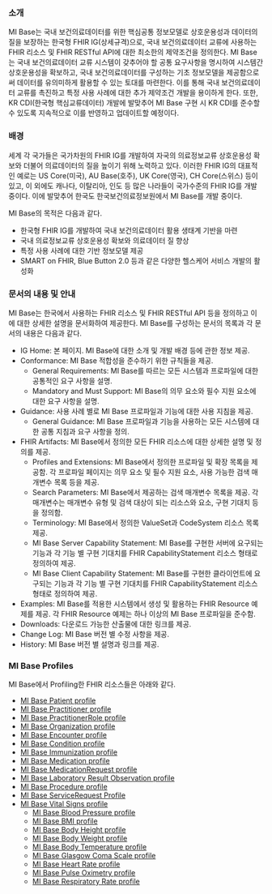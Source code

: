 ### 소개

MI Base는 국내 보건의료데이터를 위한 핵심공통 정보모델로 상호운용성과 데이터의 질을 보장하는 한국형 FHIR IG(상세규격)으로, 국내 보건의료데이터 교류에 사용하는 FHIR 리소스 및 FHIR RESTful API에 대한 최소한의 제약조건을 정의한다. MI Base는 국내 보건의료데이터 교류 시스템이 갖추어야 할 공통 요구사항을 명시하여 시스템간 상호운용성을 확보하고, 국내 보건의료데이터를 구성하는 기초 정보모델을 제공함으로써 데이터를 유의미하게 활용할 수 있는 토대를 마련한다. 이를 통해 국내 보건의료데이터 교류를 촉진하고 특정 사용 사례에 대한 추가 제약조건 개발을 용이하게 한다.
또한, KR CDI(한국형 핵심교류데이터) 개발에 발맞추어 MI Base 구현 시 KR CDI를 준수할 수 있도록 지속적으로 이를 반영하고 업데이트할 예정이다.

### 배경

세계 각 국가들은 국가차원의 FHIR IG를 개발하여 자국의 의료정보교류 상호운용성 확보와 더불어 의료데이터의 질을 높이기 위해 노력하고 있다. 이러한 FHIR IG의 대표적인 예로는 US Core(미국), AU Base(호주), UK Core(영국), CH Core(스위스) 등이 있고, 이 외에도 캐나다, 이탈리아, 인도 등 많은 나라들이 국가수준의 FHIR IG를 개발 중이다. 이에 발맞추어 한국도 한국보건의료정보원에서 MI Base를 개발 중이다.

MI Base의 목적은 다음과 같다.

- 한국형 FHIR IG를 개발하여 국내 보건의료데이터 활용 생태계 기반을 마련
- 국내 의료정보교류 상호운용성 확보와 의료데이터 질 향상
- 특정 사용 사례에 대한 기반 정보모델 제공
- SMART on FHIR, Blue Button 2.0 등과 같은 다양한 헬스케어 서비스 개발의 활성화

### 문서의 내용 및 안내

MI Base는 한국에서 사용하는 FHIR 리소스 및 FHIR RESTful API 등을 정의하고 이에 대한 상세한 설명을 문서화하여 제공한다. MI Base를 구성하는 문서의 목록과 각 문서의 내용은 다음과 같다.

- IG Home: 본 페이지. MI Base에 대한 소개 및 개발 배경 등에 관한 정보 제공.
- Conformance: MI Base 적합성을 준수하기 위한 규칙들을 제공.
  - General Requirements: MI Base를 따르는 모든 시스템과 프로파일에 대한 공통적인 요구 사항을 설명.
  - Mandatory and Must Support: MI Base의 의무 요소와 필수 지원 요소에 대한 요구 사항을 설명.
- Guidance: 사용 사례 별로 MI Base 프로파일과 기능에 대한 사용 지침을 제공.
  - General Guidance: MI Base 프로파일과 기능을 사용하는 모든 시스템에 대한 공통 지침과 요구 사항을 정의.
- FHIR Artifacts: MI Base에서 정의한 모든 FHIR 리소스에 대한 상세한 설명 및 정의를 제공.
  - Profiles and Extensions: MI Base에서 정의한 프로파일 및 확장 목록을 제공함. 각 프로파일 페이지는 의무 요소 및 필수 지원 요소, 사용 가능한 검색 매개변수 목록 등을 제공.
  - Search Parameters: MI Base에서 제공하는 검색 매개변수 목록을 제공. 각 매개변수는 매개변수 유형 및 검색 대상이 되는 리소스와 요소, 구현 기대치 등을 정의함.
  - Terminology: MI Base에서 정의한 ValueSet과 CodeSystem 리소스 목록 제공.
  - MI Base Server Capability Statement: MI Base를 구현한 서버에 요구되는 기능과 각 기능 별 구현 기대치를 FHIR CapabilityStatement 리소스 형태로 정의하여 제공.
  - MI Base Client Capability Statement: MI Base를 구현한 클라이언트에 요구되는 기능과 각 기능 별 구현 기대치를 FHIR CapabilityStatement 리소스 형태로 정의하여 제공.
- Examples: MI Base를 적용한 시스템에서 생성 및 활용하는 FHIR Resource 예제를 제공. 각 FHIR Resource 예제는 하나 이상의 MI Base 프로파일을 준수함.
- Downloads: 다운로드 가능한 산출물에 대한 링크를 제공.
- Change Log: MI Base 버전 별 수정 사항을 제공.
- History: MI Base 버전 별 설명과 링크를 제공.

### MI Base Profiles

MI Base에서 Profiling한 FHIR 리소스들은 아래와 같다.

- [MI Base Patient profile](StructureDefinition-MIBasePatientProfile.html)
- [MI Base Practitioner profile](StructureDefinition-MIBasePractitionerProfile.html)
- [MI Base PractitionerRole profile](StructureDefinition-MIBasePractitionerRoleProfile.html)
- [MI Base Organization profile](StructureDefinition-MIBaseOrganizationProfile.html)
- [MI Base Encounter profile](StructureDefinition-MIBaseEncounterProfile.html)
- [MI Base Condition profile](StructureDefinition-MIBaseConditionProfile.html)
- [MI Base Immunization profile](StructureDefinition-MIBaseImmunizationProfile.html)
- [MI Base Medication profile](StructureDefinition-MIBaseMedicationProfile.html)
- [MI Base MedicationRequest profile](StructureDefinition-MIBaseMedicationRequestProfile.html)
- [MI Base Laboratory Result Observation profile](StructureDefinition-MIBaseLaboratoryResultObservationProfile.html)
- [MI Base Procedure profile](StructureDefinition-MIBaseProcedureProfile.html)
- [MI Base ServiceRequest Profile](StructureDefinition-MIBaseServiceRequestProfile.html)
- [MI Base Vital Signs profile](StructureDefinition-MIBaseVitalSignsProfile.html)
  - [MI Base Blood Pressure profile](StructureDefinition-MIBaseBloodPressureProfile.html)
  - [MI Base BMI profile](StructureDefinition-MIBaseBMIProfile.html)
  - [MI Base Body Height profile](StructureDefinition-MIBaseBodyHeightProfile.html)
  - [MI Base Body Weight profile](StructureDefinition-MIBaseBodyWeightProfile.html)
  - [MI Base Body Temperature profile](StructureDefinition-MIBaseBodyTemperatureProfile.html)
  - [MI Base Glasgow Coma Scale profile](StructureDefinition-MIBaseGlasgowComaScaleProfile.html)
  - [MI Base Heart Rate profile](StructureDefinition-MIBaseHeartRateProfile.html)
  - [MI Base Pulse Oximetry profile](StructureDefinition-MIBasePulseOximetryProfile.html)
  - [MI Base Respiratory Rate profile](StructureDefinition-MIBaseRespiratoryRateProfile.html)
